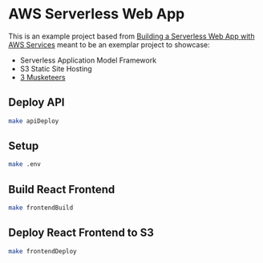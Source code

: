 # AWS Serverless Web App

This is an example project based from [Building a Serverless Web App with AWS Services](https://www.pluralsight.com/guides/front-end-javascript/building-a-serverless-web-app-on-aws-services) meant to be an exemplar project to showcase:
- Serverless Application Model Framework
- S3 Static Site Hosting
- [3 Musketeers](https://3musketeers.io/)

## Deploy API
```bash
make apiDeploy
```

## Setup
```bash
make .env
```

## Build React Frontend
```bash
make frontendBuild
```

## Deploy React Frontend to S3
```bash
make frontendDeploy
```
